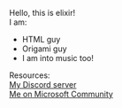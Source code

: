 Hello, this is elixir! <br>
I am: <br>
- HTML guy
- Origami guy 
- I am into music too!

Resources: <br>
[My Discord server](https://discord.gg/r3F5S9hAMr)<br>
[Me on Microsoft Community](https://answers.microsoft.com/en-us/profile/88200ed7-8a78-47e6-9d65-4251906b13b9)
